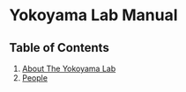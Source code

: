 # Yokoyama Lab Manual

## Table of Contents

1. [About The Yokoyama Lab](I_About_The_Yokoyama_Lab.md)
2. [People](II_People.md)
